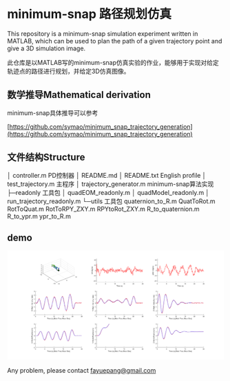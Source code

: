 # minimum-snap 路径规划仿真

This repository is a minimum-snap simulation experiment written in MATLAB, which can be used to plan the path of a given trajectory point and give a 3D simulation image.

此仓库是以MATLAB写的minimum-snap仿真实验的作业，能够用于实现对给定轨迹点的路径进行规划，并给定3D仿真图像。

## 数学推导Mathematical derivation

minimum-snap具体推导可以参考

[https://github.com/symao/minimum_snap_trajectory_generation](https://github.com/symao/minimum_snap_trajectory_generation)

## 文件结构Structure

│  controller.m PD控制器
│  README.md
│  README.txt English profile
│  test_trajectory.m 主程序
│  trajectory_generator.m minimum-snap算法实现
├─readonly 工具包
│      quadEOM_readonly.m
│      quadModel_readonly.m
│      run_trajectory_readonly.m
└─utils 工具包
        quaternion_to_R.m
        QuatToRot.m
        RotToQuat.m
        RotToRPY_ZXY.m
        RPYtoRot_ZXY.m
        R_to_quaternion.m
        R_to_ypr.m
        ypr_to_R.m

## demo

![](./utils/demo.png)

Any problem, please contact [fayuepang@gmail.com](mailto:fayuepang@gmail.com)